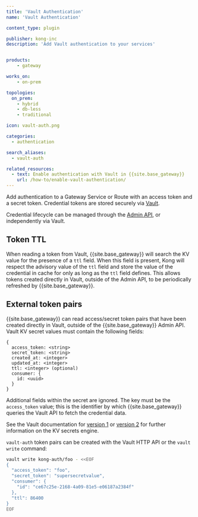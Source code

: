 ```yaml
---
title: 'Vault Authentication'
name: 'Vault Authentication'

content_type: plugin

publisher: kong-inc
description: 'Add Vault authentication to your services'


products:
    - gateway

works_on:
    - on-prem

topologies:
  on_prem:
    - hybrid
    - db-less
    - traditional

icon: vault-auth.png

categories:
  - authentication

search_aliases:
  - vault-auth

related_resources:
  - text: Enable authentication with Vault in {{site.base_gateway}}
    url: /how-to/enable-vault-authentication/
---
```


Add authentication to a Gateway Service or Route with an access token and a secret token. 
Credential tokens are stored securely via [Vault](https://www.vaultproject.io/). 

Credential lifecycle can be managed through the [Admin API](/api/gateway/admin-ee/), or independently via Vault.

## Token TTL

When reading a token from Vault, {{site.base_gateway}} will search the KV value for the presence of a `ttl` field. When this field is present, Kong will respect the advisory value of the `ttl` field and store the value of the credential in cache for only as long as the `ttl` field defines. This allows tokens created directly in Vault, outside of the Admin API, to be periodically refreshed by {{site.base_gateway}}.

## External token pairs

{{site.base_gateway}} can read access/secret token pairs that have been created directly in Vault, outside of the {{site.base_gateway}} Admin API. Vault KV secret values must contain the following fields:

```
{
  access_token: <string>
  secret_token: <string>
  created_at: <integer>
  updated_at: <integer>
  ttl: <integer> (optional)
  consumer: {
    id: <uuid>
  }
}
```

Additional fields within the secret are ignored. The key must be the `access_token` value; this is the identifier by which {{site.base_gateway}} queries the Vault API to fetch the credential data.

See the Vault documentation for [version 1](https://www.vaultproject.io/docs/secrets/kv/kv-v1.html) or [version 2](https://developer.hashicorp.com/vault/docs/secrets/kv/kv-v2) for further information on the KV secrets engine.

`vault-auth` token pairs can be created with the Vault HTTP API or the `vault write` command:

```bash
vault write kong-auth/foo - <<EOF
{
  "access_token": "foo",
  "secret_token": "supersecretvalue",
  "consumer": {
    "id": "ce67c25e-2168-4a09-81e5-e06187a2384f"
  },
  "ttl": 86400
}
EOF
```

